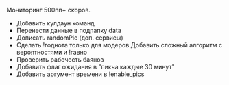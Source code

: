 Мониторинг 500пп+ скоров.
* Добавить кулдаун команд
* Перенести данные в подпапку data
* Дописать randomPic (доп. сервисы)
* Сделать !годнота только для модеров
Добавить сложный алгоритм с вероятностями и !гавно
* Проверить рабочесть баянов
* Добавить флаг ожидания в "пикча каждые 30 минут"
* Добавить аргумент времени в !enable_pics